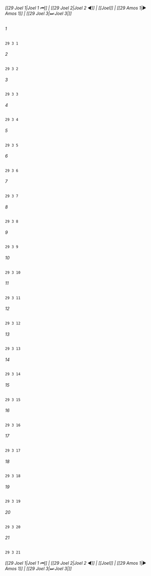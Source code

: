 
###### [[29 Joel 1|Joel 1 ⏮]] | [[29 Joel 2|Joel 2 ◀]] | [[Joel]] | [[29 Amos 1|▶ Amos 1]] | [[29 Joel 3|⏭ Joel 3|]]

###### 1
``` verse
29 3 1 
```
###### 2
``` verse
29 3 2 
```
###### 3
``` verse
29 3 3 
```
###### 4
``` verse
29 3 4 
```
###### 5
``` verse
29 3 5 
```
###### 6
``` verse
29 3 6 
```
###### 7
``` verse
29 3 7 
```
###### 8
``` verse
29 3 8 
```
###### 9
``` verse
29 3 9 
```
###### 10
``` verse
29 3 10 
```
###### 11
``` verse
29 3 11 
```
###### 12
``` verse
29 3 12 
```
###### 13
``` verse
29 3 13 
```
###### 14
``` verse
29 3 14 
```
###### 15
``` verse
29 3 15 
```
###### 16
``` verse
29 3 16 
```
###### 17
``` verse
29 3 17 
```
###### 18
``` verse
29 3 18 
```
###### 19
``` verse
29 3 19 
```
###### 20
``` verse
29 3 20 
```
###### 21
``` verse
29 3 21 
```

###### [[29 Joel 1|Joel 1 ⏮]] | [[29 Joel 2|Joel 2 ◀]] | [[Joel]] | [[29 Amos 1|▶ Amos 1]] | [[29 Joel 3|⏭ Joel 3|]]

